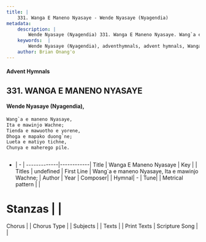 ```yaml
---
title: |
    331. Wanga E Maneno Nyasaye - Wende Nyasaye (Nyagendia)
metadata:
    description: |
        Wende Nyasaye (Nyagendia) 331. Wanga E Maneno Nyasaye. Wang`a e maneno Nyasaye, Ita e mawinjo Wachne; Tienda e mawuotho e yorene, Dhoga e mapako duong`ne; Lueta e matiyo tichne, Chunya e maherego pile.   
    keywords:  |
        Wende Nyasaye (Nyagendia), adventhymnals, advent hymnals, Wanga E Maneno Nyasaye, Wang`a e maneno Nyasaye, Ita e mawinjo Wachne;. 
    author: Brian Onang'o
---
```


#### Advent Hymnals
## 331. WANGA E MANENO NYASAYE
####  Wende Nyasaye (Nyagendia),

```txt
Wang`a e maneno Nyasaye,
Ita e mawinjo Wachne;
Tienda e mawuotho e yorene,
Dhoga e mapako duong`ne;
Lueta e matiyo tichne,
Chunya e maherego pile.



```

- |   -  |
-------------|------------|
Title | Wanga E Maneno Nyasaye |
Key |  |
Titles | undefined |
First Line | Wang`a e maneno Nyasaye, Ita e mawinjo Wachne; |
Author | 
Year | 
Composer| |
Hymnal|  - |
Tune|  |
Metrical pattern | |
# Stanzas |  |
Chorus |  |
Chorus Type |  |
Subjects | |
Texts |  |
Print Texts | 
Scripture Song |  |
    
